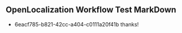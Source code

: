 ## OpenLocalization Workflow Test MarkDown
* 6eacf785-b821-42cc-a404-c0111a20f41b thanks!

<!--HONumber=Sep16_HO1-->


